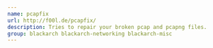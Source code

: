```yaml
---
name: pcapfix
url: http://f00l.de/pcapfix/
description: Tries to repair your broken pcap and pcapng files.
group: blackarch blackarch-networking blackarch-misc
---
```

